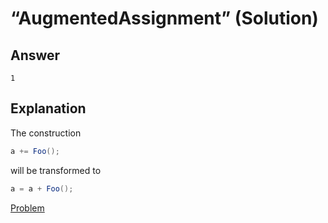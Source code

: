 # “AugmentedAssignment” (Solution)

## Answer

```
1
```

## Explanation

The construction

```cs
a += Foo();
```

will be transformed to

```cs
a = a + Foo();
```

[Problem](./AugmentedAssignment-P.md)